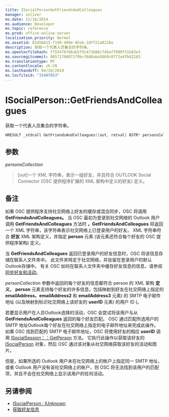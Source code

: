```yaml
---
title: ISocialPersonGetFriendsAndColleagues
manager: soliver
ms.date: 11/16/2014
ms.audience: Developer
ms.topic: reference
ms.prod: office-online-server
localization_priority: Normal
ms.assetid: 62d5b815-f199-499e-85eb-2dff21a8216e
description: 获取一个代表人员集合的字符串。
ms.openlocfilehash: f755476f66ab2f91471b88c74baff899f31b83e3
ms.sourcegitcommit: 8657170d071f9bcf680aba50b9c07f2a4fb82283
ms.translationtype: MT
ms.contentlocale: zh-CN
ms.lasthandoff: 04/28/2019
ms.locfileid: "33407653"
---
```

# <a name="isocialpersongetfriendsandcolleagues"></a>ISocialPerson::GetFriendsAndColleagues

获取一个代表人员集合的字符串。
  
```cpp
HRESULT _stdcall GetFriendsAndColleagues([out, retval] BSTR* personsCollection);
```

## <a name="parameters"></a>参数

_personsCollection_
  
> [out]一个 XML 字符串，表示一组好友，并且符合 OUTLOOK Social Connector  (OSC 提供程序扩展的 XML 架构中定义的好友) 定义。 
    
## <a name="remarks"></a>备注

如果 OSC 提供程序支持社交网络上好友的缓存或混合同步，OSC 将调用 **GetFriendsAndColleagues。** 当 OSC 最初为登录到社交网络的 Outlook 用户调用 **GetFriendsAndColleagues** 方法时 **，GetFriendsAndColleagues** 将返回一个 XML 字符串，该字符串表示社交网络上已登录用户的好友。 XML 字符串符合 **好友** XML 架构定义，并指定 **person** 元素 (该元素还符合每个好友的 OSC 提供程序架构) 定义。 
  
当 **GetFriendsAndColleagues** 返回已登录用户的好友信息时，OSC 将该信息存储在联系人文件夹中。 此文件夹特定于社交网络，并驻留在登录用户的默认Outlook存储中。 有关 OSC 如何在联系人文件夹中缓存好友信息的信息，请参阅 [同步好友和活动](synchronizing-friends-and-activities.md)。
  
_personCollection_ 参数中返回的每个好友的信息都符合 person 的 XML 架构 **定义**。 **person** 元素支持每个好友的许多信息，包括映射到好友在社交网络上指定的 **emailAddress、emailAddress2** 和 **emailAddress3** 元素) 的 SMTP 电子邮件地址 (以及映射到标识社交网络上该好友的 **userID** 元素) 的用户 ID (。  
  
若要显示用户在人员Outlook选择的活动，OSC 会尝试将该用户与从 **GetFriendsAndColleagues** 返回的每个好友匹配。 OSC 通过匹配所选用户的 SMTP 地址Outlook每个好友在社交网络上指定的电子邮件地址来完成此操作。 如果 OSC 找到匹配的 SMTP 电子邮件地址，OSC 将使用好友的相应 **userID** 调用 [ISocialSession：：GetPerson](isocialsession-getperson.md) 方法。 它执行此操作以获取该好友的 [ISocialPerson](isocialpersoniunknown.md) 对象，然后 OSC 通过该对象从社交网络获取该好友的活动和图片。 
  
但是，如果所选的 Outlook 用户未在社交网络上的帐户上指定同一 SMTP 地址，或者 Outlook 用户没有该社交网络上的帐户，则 OSC 将无法找到该用户的匹配项，并且不会在社交网络上显示该用户的任何活动。
  
## <a name="see-also"></a>另请参阅

- [ISocialPerson : IUnknown](isocialpersoniunknown.md)
- [获取好友信息](getting-friends-information.md)

